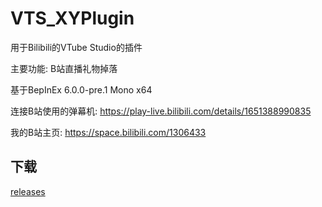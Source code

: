 # VTS_XYPlugin
用于Bilibili的VTube Studio的插件

主要功能: B站直播礼物掉落

基于BepInEx 6.0.0-pre.1 Mono x64

连接B站使用的弹幕机: https://play-live.bilibili.com/details/1651388990835

我的B站主页: https://space.bilibili.com/1306433

## 下载
[releases][1]

[1]:https://github.com/xiaoye97/VTS_XYPlugin/releases